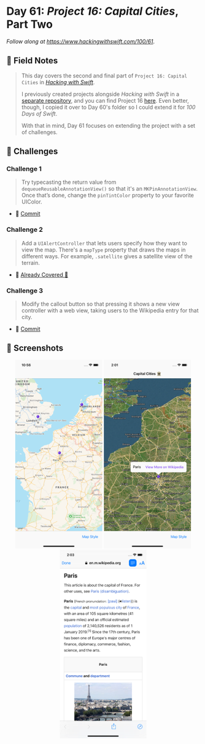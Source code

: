 # Day 61: _Project 16: Capital Cities_, Part Two

_Follow along at https://www.hackingwithswift.com/100/61_.


## 📒 Field Notes

> This day covers the second and final part of `Project 16: Capital Cities` in _[Hacking with Swift](https://www.hackingwithswift.com/read/16)_.
>
> I previously created projects alongside _Hacking with Swift_ in a [separate repository](https://github.com/CypherPoet/book--hacking-with-swift), and you can find Project 16 [here](https://github.com/CypherPoet/book--hacking-with-swift/tree/master/19-capital-cities/Capital%20Cities). Even better, though, I copied it over to Day 60's folder so I could extend it for _100 Days of Swift_.
>
> With that in mind, Day 61 focuses on extending the project with a set of challenges.


## 🥅 Challenges


### Challenge 1

> Try typecasting the return value from `dequeueReusableAnnotationView()` so that it's an `MKPinAnnotationView`. Once that’s done, change the `pinTintColor` property to your favorite UIColor.

- 🔗 [Commit](https://github.com/CypherPoet/100-days-of-swift/commit/f61634431ce358065b23c7bf53966d9b2e29acd9)


### Challenge 2

> Add a `UIAlertController` that lets users specify how they want to view the map. There's a `mapType` property that draws the maps in different ways. For example, `.satellite` gives a satellite view of the terrain.

- 🔗 [Already Covered 🙂](https://github.com/CypherPoet/100-days-of-swift/blob/f61634431ce358065b23c7bf53966d9b2e29acd9/day-060/project/Capital%20Cities/Capital%20Cities/Scenes/MainViewController.swift#L42)


### Challenge 3

> Modify the callout button so that pressing it shows a new view controller with a web view, taking users to the Wikipedia entry for that city.

- 🔗 [Commit](https://github.com/CypherPoet/100-days-of-swift/commit/26e63a9d6eec505eaef4cf203226e4b779146474)



## 📸 Screenshots

<div style="text-align: center;">
  <img src="./screenshot-1.png" width="45%"/>
  <img src="./screenshot-2.png" width="45%"/>
  <img src="./screenshot-3.png" width="45%"/>
</div>
